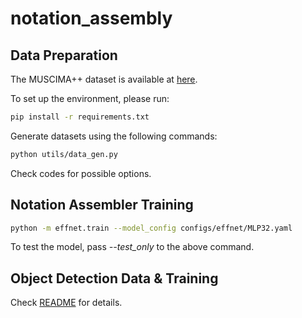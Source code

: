 # notation_assembly

## Data Preparation
The MUSCIMA++ dataset is available at [here](https://ufal.mff.cuni.cz/muscima).

To set up the environment, please run:
```bash
pip install -r requirements.txt
```


Generate datasets using the following commands:
```bash
python utils/data_gen.py
```

Check codes for possible options.


## Notation Assembler Training
```bash
python -m effnet.train --model_config configs/effnet/MLP32.yaml
```

To test the model, pass *--test_only* to the above command.

## Object Detection Data & Training
Check [README](objectdetection/README.md) for details.
